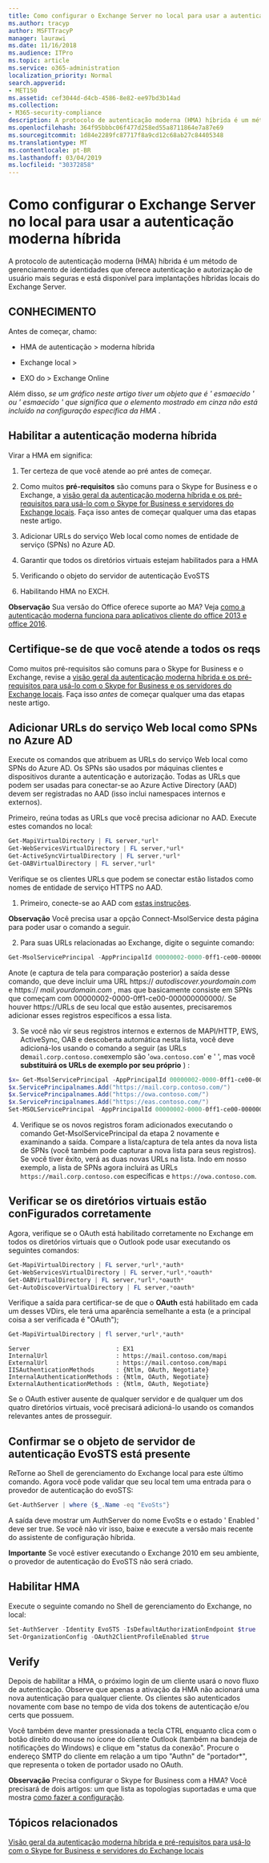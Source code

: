 ```yaml
---
title: Como configurar o Exchange Server no local para usar a autenticação moderna híbrida
ms.author: tracyp
author: MSFTTracyP
manager: laurawi
ms.date: 11/16/2018
ms.audience: ITPro
ms.topic: article
ms.service: o365-administration
localization_priority: Normal
search.appverid:
- MET150
ms.assetid: cef3044d-d4cb-4586-8e82-ee97bd3b14ad
ms.collection:
- M365-security-compliance
description: A protocolo de autenticação moderna (HMA) híbrida é um método de gerenciamento de identidades que oferece autenticação e autorização de usuário mais seguras e está disponível para implantações híbridas locais do Exchange Server.
ms.openlocfilehash: 364f95bbbc06f477d258ed55a8711864e7a87e69
ms.sourcegitcommit: 1d84e2289fc87717f8a9cd12c68ab27c84405348
ms.translationtype: MT
ms.contentlocale: pt-BR
ms.lasthandoff: 03/04/2019
ms.locfileid: "30372858"
---
```

# <a name="how-to-configure-exchange-server-on-premises-to-use-hybrid-modern-authentication"></a>Como configurar o Exchange Server no local para usar a autenticação moderna híbrida

A protocolo de autenticação moderna (HMA) híbrida é um método de gerenciamento de identidades que oferece autenticação e autorização de usuário mais seguras e está disponível para implantações híbridas locais do Exchange Server.
  
## <a name="fyi"></a>CONHECIMENTO

Antes de começar, chamo:
  
- HMA de autenticação \> moderna híbrida
    
- Exchange local \>
    
- EXO do \> Exchange Online
    
Além disso, *se um gráfico neste artigo tiver um objeto que é ' esmaecido ' ou ' esmaecido ' que significa que o elemento mostrado em cinza não está incluído na configuração específica da HMA* . 
  
## <a name="enabling-hybrid-modern-authentication"></a>Habilitar a autenticação moderna híbrida

Virar a HMA em significa:
  
1. Ter certeza de que você atende ao pré antes de começar.
    
1. Como muitos **pré-requisitos** são comuns para o Skype for Business e o Exchange, a [visão geral da autenticação moderna híbrida e os pré-requisitos para usá-lo com o Skype for Business e servidores do Exchange locais](hybrid-modern-auth-overview.md). Faça isso antes de começar qualquer uma das etapas neste artigo.
    
2. Adicionar URLs do serviço Web local como nomes de entidade de serviço (SPNs) no Azure AD.
    
3. Garantir que todos os diretórios virtuais estejam habilitados para a HMA
    
4. Verificando o objeto do servidor de autenticação EvoSTS
    
5. Habilitando HMA no EXCH.
    
 **Observação** Sua versão do Office oferece suporte ao MA? Veja [como a autenticação moderna funciona para aplicativos cliente do office 2013 e office 2016](modern-auth-for-office-2013-and-2016.md).
  
## <a name="make-sure-you-meet-all-the-pre-reqs"></a>Certifique-se de que você atende a todos os reqs

Como muitos pré-requisitos são comuns para o Skype for Business e o Exchange, revise a [visão geral da autenticação moderna híbrida e os pré-requisitos para usá-lo com o Skype for Business e os servidores do Exchange locais](hybrid-modern-auth-overview.md). Faça isso *antes* de começar qualquer uma das etapas neste artigo. 
  
## <a name="add-on-premises-web-service-urls-as-spns-in-azure-ad"></a>Adicionar URLs do serviço Web local como SPNs no Azure AD

Execute os comandos que atribuem as URLs do serviço Web local como SPNs do Azure AD. Os SPNs são usados por máquinas clientes e dispositivos durante a autenticação e autorização. Todas as URLs que podem ser usadas para conectar-se ao Azure Active Directory (AAD) devem ser registradas no AAD (isso inclui namespaces internos e externos).
  
Primeiro, reúna todas as URLs que você precisa adicionar no AAD. Execute estes comandos no local:
  
```powershell
Get-MapiVirtualDirectory | FL server,*url*
Get-WebServicesVirtualDirectory | FL server,*url*
Get-ActiveSyncVirtualDirectory | FL server,*url*
Get-OABVirtualDirectory | FL server,*url*
```
    
Verifique se os clientes URLs que podem se conectar estão listados como nomes de entidade de serviço HTTPS no AAD.
  
1. Primeiro, conecte-se ao AAD com [estas instruções](https://docs.microsoft.com/office365/enterprise/powershell/connect-to-office-365-powershell). 

 **Observação** Você precisa usar a opção Connect-MsolService desta página para poder usar o comando a seguir. 
    
2. Para suas URLs relacionadas ao Exchange, digite o seguinte comando:
    
```powershell
Get-MsolServicePrincipal -AppPrincipalId 00000002-0000-0ff1-ce00-000000000000 | select -ExpandProperty ServicePrincipalNames
```

Anote (e captura de tela para comparação posterior) a saída desse comando, que deve incluir uma URL https:// *autodiscover.yourdomain.com* e https:// *mail.yourdomain.com* , mas que basicamente consiste em SPNs que começam com 00000002-0000-0ff1-ce00-000000000000/. Se houver https://URLs de seu local que estão ausentes, precisaremos adicionar esses registros específicos a essa lista. 
  
3. Se você não vir seus registros internos e externos de MAPI/HTTP, EWS, ActiveSync, OAB e descoberta automática nesta lista, você deve adicioná-los usando o comando a seguir (as URLs de`mail.corp.contoso.com`exemplo são '`owa.contoso.com`' e ' ', mas você **substituirá os URLs de exemplo por seu próprio** ) : <br/>
```powershell
$x= Get-MsolServicePrincipal -AppPrincipalId 00000002-0000-0ff1-ce00-000000000000   
$x.ServicePrincipalnames.Add("https://mail.corp.contoso.com/")
$x.ServicePrincipalnames.Add("https://owa.contoso.com/")
$x.ServicePrincipalnames.Add("https://eas.contoso.com/")
Set-MSOLServicePrincipal -AppPrincipalId 00000002-0000-0ff1-ce00-000000000000 -ServicePrincipalNames $x.ServicePrincipalNames
```
 
4. Verifique se os novos registros foram adicionados executando o comando Get-MsolServicePrincipal da etapa 2 novamente e examinando a saída. Compare a lista/captura de tela antes da nova lista de SPNs (você também pode capturar a nova lista para seus registros). Se você tiver êxito, verá as duas novas URLs na lista. Indo em nosso exemplo, a lista de SPNs agora incluirá as URLs `https://mail.corp.contoso.com` específicas e `https://owa.contoso.com`. 
  
## <a name="verify-virtual-directories-are-properly-configured"></a>Verificar se os diretórios virtuais estão conFigurados corretamente

Agora, verifique se o OAuth está habilitado corretamente no Exchange em todos os diretórios virtuais que o Outlook pode usar executando os seguintes comandos:

```powershell
Get-MapiVirtualDirectory | FL server,*url*,*auth* 
Get-WebServicesVirtualDirectory | FL server,*url*,*oauth*
Get-OABVirtualDirectory | FL server,*url*,*oauth*
Get-AutoDiscoverVirtualDirectory | FL server,*oauth*
```

Verifique a saída para certificar-se de que o **OAuth** está habilitado em cada um desses VDirs, ele terá uma aparência semelhante a esta (e a principal coisa a ser verificada é "OAuth"); 

```powershell
Get-MapiVirtualDirectory | fl server,*url*,*auth*
```

```
Server                        : EX1
InternalUrl                   : https://mail.contoso.com/mapi
ExternalUrl                   : https://mail.contoso.com/mapi
IISAuthenticationMethods      : {Ntlm, OAuth, Negotiate}
InternalAuthenticationMethods : {Ntlm, OAuth, Negotiate}
ExternalAuthenticationMethods : {Ntlm, OAuth, Negotiate}
```
  
Se o OAuth estiver ausente de qualquer servidor e de qualquer um dos quatro diretórios virtuais, você precisará adicioná-lo usando os comandos relevantes antes de prosseguir.
  
## <a name="confirm-the-evosts-auth-server-object-is-present"></a>Confirmar se o objeto de servidor de autenticação EvoSTS está presente

ReTorne ao Shell de gerenciamento do Exchange local para este último comando. Agora você pode validar que seu local tem uma entrada para o provedor de autenticação do evoSTS:
  
```powershell
Get-AuthServer | where {$_.Name -eq "EvoSts"}
```

A saída deve mostrar um AuthServer do nome EvoSts e o estado ' Enabled ' deve ser true. Se você não vir isso, baixe e execute a versão mais recente do assistente de configuração híbrida.
  
 **Importante** Se você estiver executando o Exchange 2010 em seu ambiente, o provedor de autenticação do EvoSTS não será criado. 
  
## <a name="enable-hma"></a>Habilitar HMA

Execute o seguinte comando no Shell de gerenciamento do Exchange, no local:

```powershell
Set-AuthServer -Identity EvoSTS -IsDefaultAuthorizationEndpoint $true  
Set-OrganizationConfig -OAuth2ClientProfileEnabled $true
```
    
## <a name="verify"></a>Verify

Depois de habilitar a HMA, o próximo login de um cliente usará o novo fluxo de autenticação. Observe que apenas a ativação da HMA não acionará uma nova autenticação para qualquer cliente. Os clientes são autenticados novamente com base no tempo de vida dos tokens de autenticação e/ou certs que possuem.
  
Você também deve manter pressionada a tecla CTRL enquanto clica com o botão direito do mouse no ícone do cliente Outlook (também na bandeja de notificações do Windows) e clique em "status da conexão". Procure o endereço SMTP do cliente em relação a um tipo "Authn" de "portador\*", que representa o token de portador usado no OAuth.
  
 **Observação** Precisa configurar o Skype for Business com a HMA? Você precisará de dois artigos: um que [](https://docs.microsoft.com/skypeforbusiness/plan-your-deployment/modern-authentication/topologies-supported)lista as topologias suportadas e uma que mostra [como fazer a configuração](configure-skype-for-business-for-hybrid-modern-authentication.md).
  

## <a name="related-topics"></a>Tópicos relacionados

[Visão geral da autenticação moderna híbrida e pré-requisitos para usá-lo com o Skype for Business e servidores do Exchange locais](hybrid-modern-auth-overview.md) 
  

